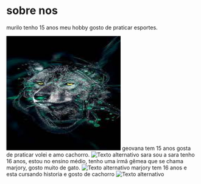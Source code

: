 # sobre nos

murilo tenho 15 anos meu hobby gosto de praticar esportes.

<img src="murilo.jpeg" alt="Texto alternativo" title="murilo" width="300" height="300" />
geovana tem 15 anos gosta de praticar volei e amo cachorro.

<img src="geovana.JPEG" alt="Texto alternativo" title="geovana" width="300" height="300" />
sara sou a sara tenho 16 anos, estou no ensino médio, tenho uma irmã gêmea que se chama marjory, gosto muito de gato.

<img src="sara.jpeg" alt="Texto alternativo" title="sara" width="300" height="300" />
marjory tem 16 anos e esta cursando historia e gosto de cachorro

<img src="marjory.jpeg" alt="Texto alternativo" title="marjory" width="300" height="300" />


<!---
ingredientessecretosMMGS/ingredientessecretosMMGS is a ✨ special ✨ repository because its `README.md` (this file) appears on your GitHub profile.
You can click the Preview link to take a look at your changes.
--->
